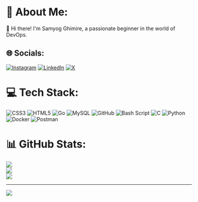 # 💫 About Me:
👋 Hi there! I'm Samyog Ghimire, a passionate beginner in the world of DevOps.


## 🌐 Socials:
[![Instagram](https://img.shields.io/badge/Instagram-%23E4405F.svg?logo=Instagram&logoColor=white)](https://instagram.com/sumyog_.g) [![LinkedIn](https://img.shields.io/badge/LinkedIn-%230077B5.svg?logo=linkedin&logoColor=white)](https://linkedin.com/in/samyog-ghimire-345122324) [![X](https://img.shields.io/badge/X-black.svg?logo=X&logoColor=white)](https://x.com/samyog__ghimire) 

# 💻 Tech Stack:
![CSS3](https://img.shields.io/badge/css3-%231572B6.svg?style=for-the-badge&logo=css3&logoColor=white) ![HTML5](https://img.shields.io/badge/html5-%23E34F26.svg?style=for-the-badge&logo=html5&logoColor=white) ![Go](https://img.shields.io/badge/go-%2300ADD8.svg?style=for-the-badge&logo=go&logoColor=white) ![MySQL](https://img.shields.io/badge/mysql-4479A1.svg?style=for-the-badge&logo=mysql&logoColor=white) ![GitHub](https://img.shields.io/badge/github-%23121011.svg?style=for-the-badge&logo=github&logoColor=white) ![Bash Script](https://img.shields.io/badge/bash_script-%23121011.svg?style=for-the-badge&logo=gnu-bash&logoColor=white) ![C](https://img.shields.io/badge/c-%2300599C.svg?style=for-the-badge&logo=c&logoColor=white) ![Python](https://img.shields.io/badge/python-3670A0?style=for-the-badge&logo=python&logoColor=ffdd54) ![Docker](https://img.shields.io/badge/docker-%230db7ed.svg?style=for-the-badge&logo=docker&logoColor=white) ![Postman](https://img.shields.io/badge/Postman-FF6C37?style=for-the-badge&logo=postman&logoColor=white)
# 📊 GitHub Stats:
![](https://github-readme-stats.vercel.app/api?username=SamyogGhimire&theme=dark&hide_border=true&include_all_commits=true&count_private=false)<br/>
![](https://github-readme-streak-stats.herokuapp.com/?user=SamyogGhimire&theme=dark&hide_border=true)<br/>
![](https://github-readme-stats.vercel.app/api/top-langs/?username=SamyogGhimire&theme=dark&hide_border=true&include_all_commits=true&count_private=false&layout=compact)

---
[![](https://visitcount.itsvg.in/api?id=SamyogGhimire&icon=0&color=0)](https://visitcount.itsvg.in)


<!-- Proudly created with GPRM ( https://gprm.itsvg.in ) -->








